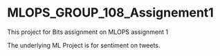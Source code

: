 # MLOPS_GROUP_108_Assignement1
This project for Bits assignment on MLOPS assignment 1

The underlying ML Project is for sentiment on tweets.
